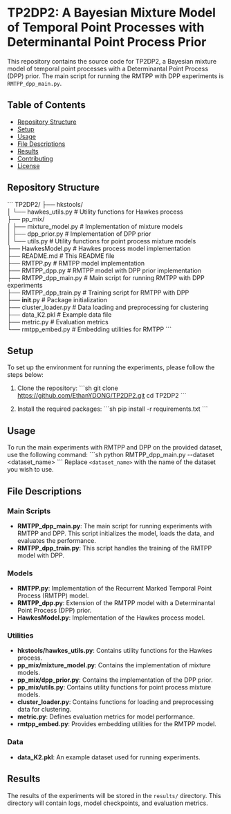 # TP2DP2: A Bayesian Mixture Model of Temporal Point Processes with Determinantal Point Process Prior

This repository contains the source code for TP2DP2, a Bayesian mixture model of temporal point processes with a Determinantal Point Process (DPP) prior. The main script for running the RMTPP with DPP experiments is `RMTPP_dpp_main.py`.

## Table of Contents

- [Repository Structure](#repository-structure)
- [Setup](#setup)
- [Usage](#usage)
- [File Descriptions](#file-descriptions)
- [Results](#results)
- [Contributing](#contributing)
- [License](#license)

## Repository Structure

\```
TP2DP2/
├── hkstools/<br>
│   └── hawkes_utils.py       # Utility functions for Hawkes process<br>
├── pp_mix/<br>
│   ├── mixture_model.py      # Implementation of mixture models<br>
│   ├── dpp_prior.py          # Implementation of DPP prior<br>
│   └── utils.py              # Utility functions for point process mixture models<br>
├── HawkesModel.py            # Hawkes process model implementation<br>
├── README.md                 # This README file<br>
├── RMTPP.py                  # RMTPP model implementation<br>
├── RMTPP_dpp.py              # RMTPP model with DPP prior implementation<br>
├── RMTPP_dpp_main.py         # Main script for running RMTPP with DPP experiments<br>
├── RMTPP_dpp_train.py        # Training script for RMTPP with DPP<br>
├── __init__.py               # Package initialization<br>
├── cluster_loader.py         # Data loading and preprocessing for clustering<br>
├── data_K2.pkl               # Example data file<br>
├── metric.py                 # Evaluation metrics<br>
└── rmtpp_embed.py            # Embedding utilities for RMTPP
\```

## Setup

To set up the environment for running the experiments, please follow the steps below:

1. Clone the repository:
    \```sh
    git clone https://github.com/EthanYDONG/TP2DP2.git
    cd TP2DP2
    \```

2. Install the required packages:
    \```sh
    pip install -r requirements.txt
    \```

## Usage

To run the main experiments with RMTPP and DPP on the provided dataset, use the following command:
\```sh
python RMTPP_dpp_main.py --dataset <dataset_name>
\```
Replace `<dataset_name>` with the name of the dataset you wish to use.

## File Descriptions

### Main Scripts

- **RMTPP_dpp_main.py**: The main script for running experiments with RMTPP and DPP. This script initializes the model, loads the data, and evaluates the performance.
- **RMTPP_dpp_train.py**: This script handles the training of the RMTPP model with DPP.

### Models

- **RMTPP.py**: Implementation of the Recurrent Marked Temporal Point Process (RMTPP) model.
- **RMTPP_dpp.py**: Extension of the RMTPP model with a Determinantal Point Process (DPP) prior.
- **HawkesModel.py**: Implementation of the Hawkes process model.

### Utilities

- **hkstools/hawkes_utils.py**: Contains utility functions for the Hawkes process.
- **pp_mix/mixture_model.py**: Contains the implementation of mixture models.
- **pp_mix/dpp_prior.py**: Contains the implementation of the DPP prior.
- **pp_mix/utils.py**: Contains utility functions for point process mixture models.
- **cluster_loader.py**: Contains functions for loading and preprocessing data for clustering.
- **metric.py**: Defines evaluation metrics for model performance.
- **rmtpp_embed.py**: Provides embedding utilities for the RMTPP model.

### Data

- **data_K2.pkl**: An example dataset used for running experiments.

## Results

The results of the experiments will be stored in the `results/` directory. This directory will contain logs, model checkpoints, and evaluation metrics.
